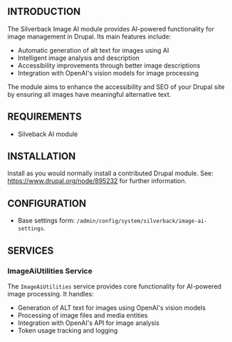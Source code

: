 ## INTRODUCTION

The Silverback Image AI module provides AI-powered functionality for image
management in Drupal. Its main features include:

- Automatic generation of alt text for images using AI
- Intelligent image analysis and description
- Accessibility improvements through better image descriptions
- Integration with OpenAI's vision models for image processing

The module aims to enhance the accessibility and SEO of your Drupal site by
ensuring all images have meaningful alternative text.

## REQUIREMENTS

- Silveback AI module

## INSTALLATION

Install as you would normally install a contributed Drupal module. See:
<https://www.drupal.org/node/895232> for further information.

## CONFIGURATION

- Base settings form: `/admin/config/system/silverback/image-ai-settings`.

## SERVICES

### ImageAiUtilities Service

The `ImageAiUtilities` service provides core functionality for AI-powered image
processing. It handles:

- Generation of ALT text for images using OpenAI's vision models
- Processing of image files and media entities
- Integration with OpenAI's API for image analysis
- Token usage tracking and logging
